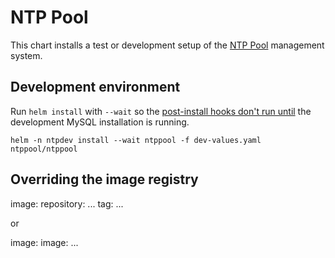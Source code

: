 # NTP Pool

This chart installs a test or development setup of the <a
href="https://www.ntppool.org/">NTP Pool</a> management system.

## Development environment

Run `helm install` with `--wait` so the [post-install hooks don't run
until](https://github.com/helm/helm/issues/3282) the development MySQL
installation is running.

    helm -n ntpdev install --wait ntppool -f dev-values.yaml ntppool/ntppool



## Overriding the image registry


image:
  repository: ...
  tag: ...

or

image:
  image: ...